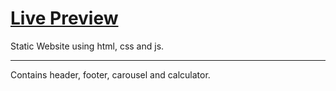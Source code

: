 # [Live Preview]([https://amitkumar70512.github.io/Task-1](https://amitkumar70512.github.io/Task-DishNetwork/))
Static Website using html, css and js.

<hr>

Contains header, footer, carousel and calculator.
